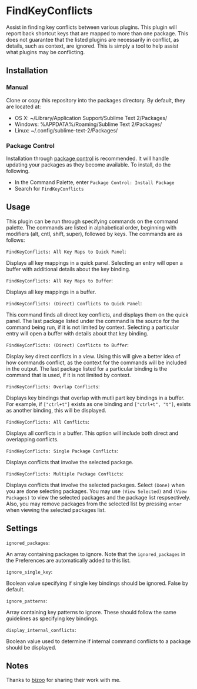 # FindKeyConflicts
Assist in finding key conflicts between various plugins. This plugin will report back shortcut keys that are mapped to more than one package. This does not guarantee that the listed plugins are necessarily in conflict, as details, such as context, are ignored. This is simply a tool to help assist what plugins may be conflicting.

## Installation
### Manual
Clone or copy this repository into the packages directory. By default, they are located at:

* OS X: ~/Library/Application Support/Sublime Text 2/Packages/
* Windows: %APPDATA%/Roaming/Sublime Text 2/Packages/
* Linux: ~/.config/sublime-text-2/Packages/

### Package Control
Installation through [package control](http://wbond.net/sublime_packages/package_control) is recommended. It will handle updating your packages as they become available. To install, do the following.

* In the Command Palette, enter `Package Control: Install Package`
* Search for `FindKeyConflicts`

## Usage
This plugin can be run through specifying commands on the command palette. The commands are listed in alphabetical order, beginning with modifiers (alt, cntl, shift, super), followed by keys. The commands are as follows:

`FindKeyConflicts: All Key Maps to Quick Panel`:

Displays all key mappings in a quick panel. Selecting an entry will open a buffer with additional details about the key binding.

`FindKeyConflicts: All Key Maps to Buffer`:

Displays all key mappings in a buffer.

`FindKeyConflicts: (Direct) Conflicts to Quick Panel`:

This command finds all direct key conflicts, and displays them on the quick panel. The last package listed under the command is the source for the command being run, if it is not limited by context. Selecting a particular entry will open a buffer with details about that key binding.

`FindKeyConflicts: (Direct) Conflicts to Buffer`:

Display key direct conflicts in a view. Using this will give a better idea of how commands conflict, as the context for the commands will be included in the output. The last package listed for a particular binding is the command that is used, if it is not limited by context.

`FindKeyConflicts: Overlap Conflicts`:

Displays key bindings that overlap with mutli part key bindings in a buffer. For example, if `["ctrl+t"]` exists as one binding and `["ctrl+t", "t"]`, exists as another binding, this will be displayed.

`FindKeyConflicts: All Conflicts`:

Displays all conflicts in a buffer. This option will include both direct and overlapping conflicts.

`FindKeyConflicts: Single Package Conflicts`:

Displays conflicts that involve the selected package. 

`FindKeyConflicts: Multiple Package Conflicts`:

Displays conflicts that involve the selected packages. Select `(Done)` when you are done selecting packages. You may use `(View Selected)` and `(View Packages)` to view the selected packages and the package list respsectively.  Also, you may remove packages from the selected list by pressing `enter` when viewing the selected packages list.

## Settings
`ignored_packages`: 

An array containing packages to ignore. Note that the `ignored_packages` in the Preferences are automatically added to this list.

`ignore_single_key`:

Boolean value specifying if single key bindings should be ignored. False by default.

`ignore_patterns`:

Array containing key patterns to ignore. These should follow the same guidelines as specifying key bindings.

`display_internal_conflicts`:

Boolean value used to determine if internal command conflicts to a package should be displayed.

## Notes
Thanks to [bizoo](https://github.com/bizoo) for sharing their work with me.